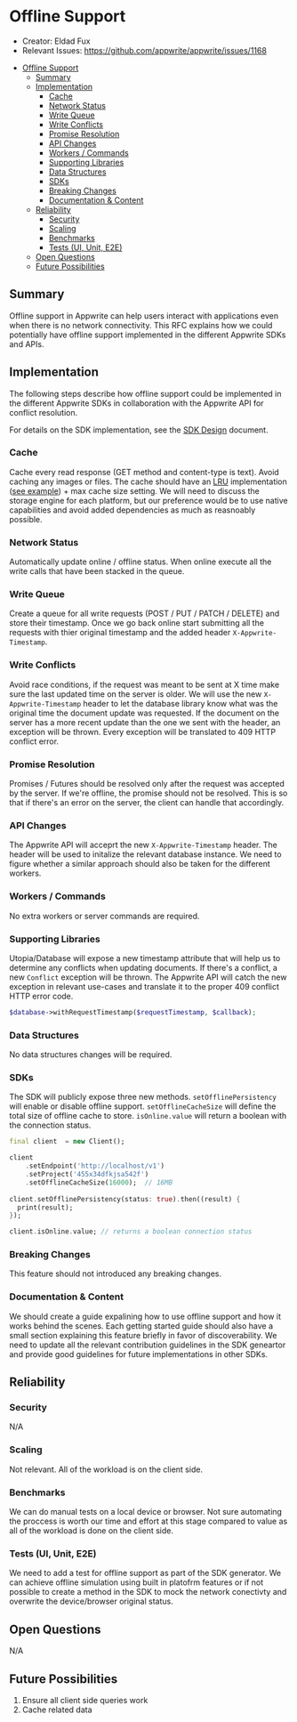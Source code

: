 # Offline Support

* Creator: Eldad Fux
* Relevant Issues:  https://github.com/appwrite/appwrite/issues/1168

- [Offline Support](#offline-support)
  - [Summary](#summary)
  - [Implementation](#implementation)
    - [Cache](#cache)
    - [Network Status](#network-status)
    - [Write Queue](#write-queue)
    - [Write Conflicts](#write-conflicts)
    - [Promise Resolution](#promise-resolution)
    - [API Changes](#api-changes)
    - [Workers / Commands](#workers--commands)
    - [Supporting Libraries](#supporting-libraries)
    - [Data Structures](#data-structures)
    - [SDKs](#sdks)
    - [Breaking Changes](#breaking-changes)
    - [Documentation \& Content](#documentation--content)
  - [Reliability](#reliability)
    - [Security](#security)
    - [Scaling](#scaling)
    - [Benchmarks](#benchmarks)
    - [Tests (UI, Unit, E2E)](#tests-ui-unit-e2e)
  - [Open Questions](#open-questions)
  - [Future Possibilities](#future-possibilities)

## Summary
<!-- Describe the problem we want to solve and suggested solution in a few paragraphs -->

Offline support in Appwrite can help users interact with applications even when there is no network connectivity. This RFC explains how we could potentially have offline support implemented in the different Appwrite SDKs and APIs.

## Implementation
<!-- Write an overview to explain the suggested implementation -->

The following steps describe how offline support could be implemented in the different Appwrite SDKs in collaboration with the Appwrite API for conflict resolution.

For details on the SDK implementation, see the [SDK Design](./sdk-design.md) document.

### Cache

Cache every read response (GET method and content-type is text). Avoid caching any images or files. The cache should have an [LRU](https://en.wikipedia.org/wiki/Cache_replacement_policies#LRU) implementation ([see example](https://blog.devgenius.io/implementing-lru-cache-in-php-1632cf6a7443)) + max cache size setting. We will need to discuss the storage engine for each platform, but our preference would be to use native capabilities and avoid added dependencies as much as reasnoably possible.

### Network Status

Automatically update online / offline status. When online execute all the write calls that have been stacked in the queue.

### Write Queue

Create a queue for all write requests (POST / PUT / PATCH / DELETE) and store their timestamp. Once we go back online start submitting all the requests with thier original timestamp and the added header `X-Appwrite-Timestamp`. 

### Write Conflicts

Avoid race conditions, if the request was meant to be sent at X time make sure the last updated time on the server is older. We will use the new `X-Appwrite-Timestamp` header to let the database library know what was the original time the document update was requested. If the document on the server has a more recent update than the one we sent with the header, an exception will be thrown. Every exception will be translated to 409 HTTP conflict error.

### Promise Resolution

Promises / Futures should be resolved only after the request was accepted by the server. If we're offline, the promise should not be resolved. This is so that if there's an error on the server, the client can handle that accordingly.

### API Changes
<!-- Do we need new API endpoints? List and describe them and their API signatures -->

The Appwrite API will acceprt the new `X-Appwrite-Timestamp` header. The header will be used to initalize the relevant database instance. We need to figure whether a similar approach should also be taken for the different workers.

### Workers / Commands
<!-- Do we need new workers or commands for this feature? List and describe them and their API signatures -->

No extra workers or server commands are required.

### Supporting Libraries
<!-- Do we need new libraries for this feature? Mention which, define the file structure, and different interfaces -->

Utopia/Database will expose a new timestamp attribute that will help us to determine any conflicts when updating documents. If there's a conflict, a new `Conflict` exception will be thrown. The Appwrite API will catch the new exception in relevant use-cases and translate it to the proper 409 conflict HTTP error code. 

```php
$database->withRequestTimestamp($requestTimestamp, $callback);
```

### Data Structures
<!-- Do we need new data structures for this feature? Describe and explain the new collections and attributes -->

No data structures changes will be required.

### SDKs
<!-- Do we need to update our SDKs for this feature? Describe how -->

The SDK will publicly expose three new methods. `setOfflinePersistency` will enable or disable offline support. `setOfflineCacheSize` will define the total size of offline cache to store. `isOnline.value` will return a boolean with the connection status.

```dart
final client  = new Client();

client
    .setEndpoint('http://localhost/v1')
    .setProject('455x34dfkjsa542f')
    .setOfflineCacheSize(16000);  // 16MB
    
client.setOfflinePersistency(status: true).then((result) {
  print(result);
});

client.isOnline.value; // returns a boolean connection status
```

### Breaking Changes
<!-- Will this feature introduce any breaking changes? How can we achieve backward compatability -->

This feature should not introduced any breaking changes.

### Documentation & Content
<!-- What documentation do we need to update or add for this feature? -->

We should create a guide expalining how to use offline support and how it works behind the scenes. Each getting started guide should also have a small section explaining this feature briefly in favor of discoverability. We need to update all the relevant contribution guidelines in the SDK geneartor and provide good guidelines for future implementations in other SDKs.

## Reliability

### Security
<!-- How will we secure this feature? -->

N/A

### Scaling
<!-- How will we scale this feature? -->

Not relevant. All of the workload is on the client side.

### Benchmarks
<!-- How will we benchmark this feature? -->

We can do manual tests on a local device or browser. Not sure automating the proccess is worth our time and effort at this stage compared to value as all of the workload is done on the client side.

### Tests (UI, Unit, E2E)
<!-- How will we test this feature? -->

We need to add a test for offline support as part of the SDK generator. We can achieve offline simulation using built in platofrm features or if not possible to create a method in the SDK to mock the network conectivty and overwrite the device/browser original status.

## Open Questions
<!-- List of things we need to figure out or farther discuss -->

N/A

## Future Possibilities
<!-- List of things we could do in the future to extend or take advatage due to this new feature -->

1. Ensure all client side queries work
2. Cache related data
